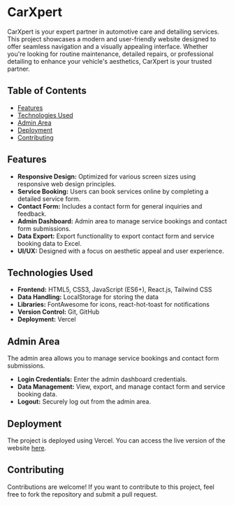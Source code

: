 # CarXpert

CarXpert is your expert partner in automotive care and detailing services. This project showcases a modern and user-friendly website designed to offer seamless navigation and a visually appealing interface. Whether you're looking for routine maintenance, detailed repairs, or professional detailing to enhance your vehicle's aesthetics, CarXpert is your trusted partner.

## Table of Contents

- [Features](#features)
- [Technologies Used](#technologies-used)
- [Admin Area](#admin-area)
- [Deployment](#deployment)
- [Contributing](#contributing)

## Features

- **Responsive Design:** Optimized for various screen sizes using responsive web design principles.
- **Service Booking:** Users can book services online by completing a detailed service form.
- **Contact Form:** Includes a contact form for general inquiries and feedback.
- **Admin Dashboard:** Admin area to manage service bookings and contact form submissions.
- **Data Export:** Export functionality to export contact form and service booking data to Excel.
- **UI/UX:** Designed with a focus on aesthetic appeal and user experience.

## Technologies Used

- **Frontend:** HTML5, CSS3, JavaScript (ES6+), React.js, Tailwind CSS
- **Data Handling:** LocalStorage for storing the data
- **Libraries:** FontAwesome for icons, react-hot-toast for notifications
- **Version Control:** Git, GitHub
- **Deployment:** Vercel

## Admin Area

The admin area allows you to manage service bookings and contact form submissions.

- **Login Credentials:** Enter the admin dashboard credentials.
- **Data Management:** View, export, and manage contact form and service booking data.
- **Logout:** Securely log out from the admin area.

## Deployment

The project is deployed using Vercel. You can access the live version of the website [here](https://car-xpert.vercel.app/).

## Contributing

Contributions are welcome! If you want to contribute to this project, feel free to fork the repository and submit a pull request.
